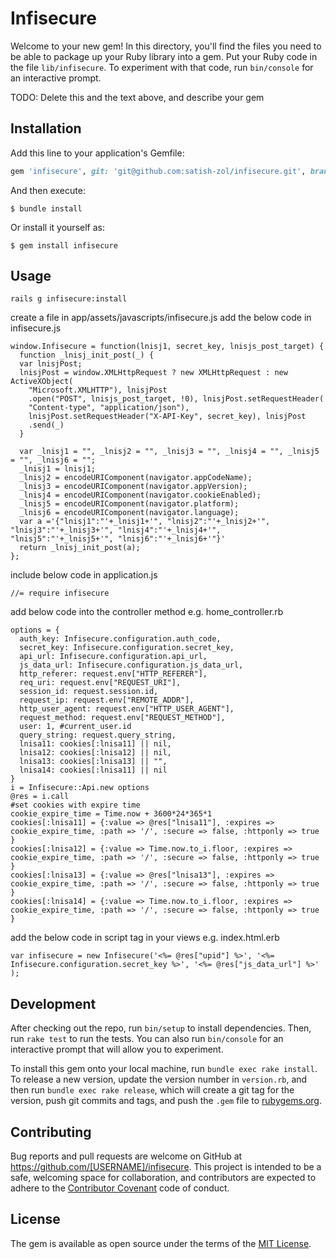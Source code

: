 # Infisecure

Welcome to your new gem! In this directory, you'll find the files you need to be able to package up your Ruby library into a gem. Put your Ruby code in the file `lib/infisecure`. To experiment with that code, run `bin/console` for an interactive prompt.

TODO: Delete this and the text above, and describe your gem

## Installation

Add this line to your application's Gemfile:

```ruby
gem 'infisecure', git: 'git@github.com:satish-zol/infisecure.git', branch: 'master'
```

And then execute:

    $ bundle install

Or install it yourself as:

    $ gem install infisecure

## Usage

	rails g infisecure:install

create a file in app/assets/javascripts/infisecure.js
add the below code in infisecure.js
	
	window.Infisecure = function(lnisj1, secret_key, lnisjs_post_target) {
	  function _lnisj_init_post(_) {
	  var lnisjPost;
	  lnisjPost = window.XMLHttpRequest ? new XMLHttpRequest : new ActiveXObject(
	    "Microsoft.XMLHTTP"), lnisjPost
	    .open("POST", lnisjs_post_target, !0), lnisjPost.setRequestHeader(
	    "Content-type", "application/json"),
	    lnisjPost.setRequestHeader("X-API-Key", secret_key), lnisjPost
	    .send(_)
	  }

	  var _lnisj1 = "", _lnisj2 = "", _lnisj3 = "", _lnisj4 = "", _lnisj5 = "", _lnisj6 = "";
	  _lnisj1 = lnisj1;
	  _lnisj2 = encodeURIComponent(navigator.appCodeName);
	  _lnisj3 = encodeURIComponent(navigator.appVersion);
	  _lnisj4 = encodeURIComponent(navigator.cookieEnabled);
	  _lnisj5 = encodeURIComponent(navigator.platform);
	  _lnisj6 = encodeURIComponent(navigator.language);
	  var a ='{"lnisj1":"'+_lnisj1+'", "lnisj2":"'+_lnisj2+'", "lnisj3":"'+_lnisj3+'", "lnisj4":"'+_lnisj4+'", "lnisj5":"'+_lnisj5+'", "lnisj6":"'+_lnisj6+'"}'
	  return _lnisj_init_post(a);
	};

include below code in application.js
	
	//= require infisecure

add below code into the controller method e.g. home_controller.rb
	
	options = {
      auth_key: Infisecure.configuration.auth_code,
      secret_key: Infisecure.configuration.secret_key,
      api_url: Infisecure.configuration.api_url,
      js_data_url: Infisecure.configuration.js_data_url,
      http_referer: request.env["HTTP_REFERER"],
      req_uri: request.env["REQUEST_URI"],
      session_id: request.session.id,
      request_ip: request.env["REMOTE_ADDR"],
      http_user_agent: request.env["HTTP_USER_AGENT"],
      request_method: request.env["REQUEST_METHOD"],
      user: 1, #current_user.id
      query_string: request.query_string,
      lnisa11: cookies[:lnisa11] || nil,
      lnisa12: cookies[:lnisa12] || nil,
      lnisa13: cookies[:lnisa13] || "",
      lnisa14: cookies[:lnisa11] || nil
    }
    i = Infisecure::Api.new options
    @res = i.call
    #set cookies with expire time
    cookie_expire_time = Time.now + 3600*24*365*1 
    cookies[:lnisa11] = {:value => @res["lnisa11"], :expires => cookie_expire_time, :path => '/', :secure => false, :httponly => true }
    cookies[:lnisa12] = {:value => Time.now.to_i.floor, :expires => cookie_expire_time, :path => '/', :secure => false, :httponly => true }
    cookies[:lnisa13] = {:value => @res["lnisa13"], :expires => cookie_expire_time, :path => '/', :secure => false, :httponly => true }
    cookies[:lnisa14] = {:value => Time.now.to_i.floor, :expires => cookie_expire_time, :path => '/', :secure => false, :httponly => true }

add the below code in script tag in your views e.g. index.html.erb
	
	var infisecure = new Infisecure('<%= @res["upid"] %>', '<%= Infisecure.configuration.secret_key %>', '<%= @res["js_data_url"] %>' );

## Development

After checking out the repo, run `bin/setup` to install dependencies. Then, run `rake test` to run the tests. You can also run `bin/console` for an interactive prompt that will allow you to experiment.

To install this gem onto your local machine, run `bundle exec rake install`. To release a new version, update the version number in `version.rb`, and then run `bundle exec rake release`, which will create a git tag for the version, push git commits and tags, and push the `.gem` file to [rubygems.org](https://rubygems.org).

## Contributing

Bug reports and pull requests are welcome on GitHub at https://github.com/[USERNAME]/infisecure. This project is intended to be a safe, welcoming space for collaboration, and contributors are expected to adhere to the [Contributor Covenant](http://contributor-covenant.org) code of conduct.


## License

The gem is available as open source under the terms of the [MIT License](http://opensource.org/licenses/MIT).

